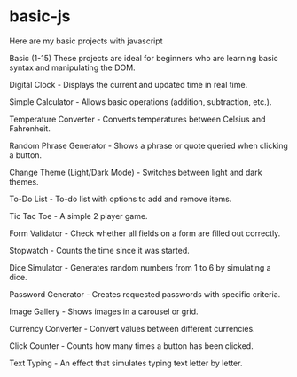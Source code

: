 # basic-js
Here are my basic projects with javascript

Basic (1-15)
These projects are ideal for beginners who are learning basic syntax and manipulating the DOM.

Digital Clock - Displays the current and updated time in real time.

Simple Calculator - Allows basic operations (addition, subtraction, etc.).

Temperature Converter - Converts temperatures between Celsius and Fahrenheit.

Random Phrase Generator - Shows a phrase or quote queried when clicking a button.

Change Theme (Light/Dark Mode) - Switches between light and dark themes.

To-Do List - To-do list with options to add and remove items.

Tic Tac Toe - A simple 2 player game.

Form Validator - Check whether all fields on a form are filled out correctly.

Stopwatch - Counts the time since it was started.

Dice Simulator - Generates random numbers from 1 to 6 by simulating a dice.

Password Generator - Creates requested passwords with specific criteria.

Image Gallery - Shows images in a carousel or grid.

Currency Converter - Convert values ​​between different currencies.

Click Counter - Counts how many times a button has been clicked.

Text Typing - An effect that simulates typing text letter by letter.

